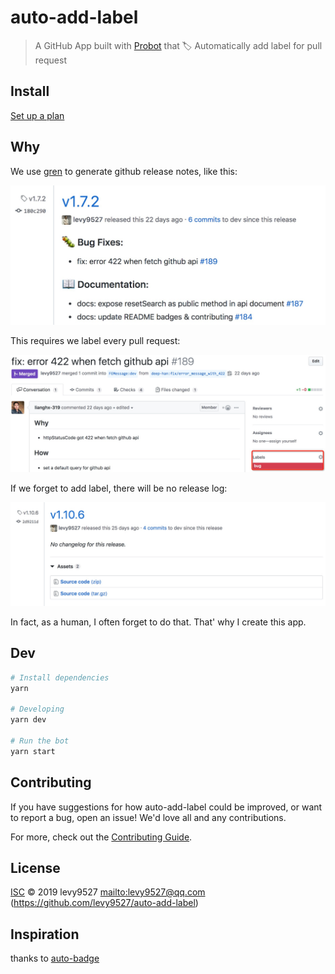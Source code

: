 # auto-add-label

> A GitHub App built with [Probot](https://github.com/probot/probot) that 🏷 Automatically add label for pull request

## Install

[Set up a plan](https://github.com/marketplace/auto-add-label)

## Why

We use [gren](https://github.com/github-tools/github-release-notes) to generate github release notes, like this:

![image-20190824144637338](assets/image-20190824144637338.png)

This requires we label every pull request:

![image-20190824144931139](assets/image-20190824144931139.png)

If we forget to add label,  there will be no release log:

![image-20190824145253175](assets/image-20190824145253175.png)

In fact, as a human, I often forget to do that. That' why I create this app.

## Dev 

```sh
# Install dependencies
yarn

# Developing
yarn dev

# Run the bot
yarn start
```

## Contributing

If you have suggestions for how auto-add-label could be improved, or want to report a bug, open an issue! We'd love all and any contributions.

For more, check out the [Contributing Guide](CONTRIBUTING.md).

## License

[ISC](LICENSE) © 2019 levy9527 <mailto:levy9527@qq.com> (https://github.com/levy9527/auto-add-label)

## Inspiration

thanks to [auto-badge](https://github.com/a1motion/auto-badge)
